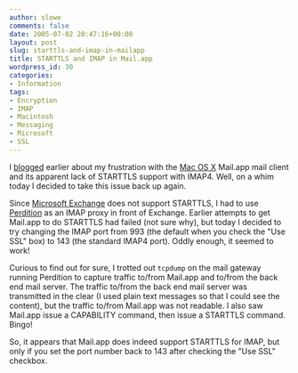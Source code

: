 ```yaml
---
author: slowe
comments: false
date: 2005-07-02 20:47:16+00:00
layout: post
slug: starttls-and-imap-in-mailapp
title: STARTTLS and IMAP in Mail.app
wordpress_id: 30
categories:
- Information
tags:
- Encryption
- IMAP
- Macintosh
- Messaging
- Microsoft
- SSL
---
```


I [blogged]({{site.url}}/2005/05/14/nonstandard-implementations/) earlier about my frustration with the [Mac OS X](http://www.apple.com/macosx/) Mail.app mail client and its apparent lack of STARTTLS support with IMAP4. Well, on a whim today I decided to take this issue back up again.

Since [Microsoft Exchange](http://www.microsoft.com/exchange/) does not support STARTTLS, I had to use [Perdition](http://www.vergenet.net/linux/perdition/) as an IMAP proxy in front of Exchange. Earlier attempts to get Mail.app to do STARTTLS had failed (not sure why), but today I decided to try changing the IMAP port from 993 (the default when you check the "Use SSL" box) to 143 (the standard IMAP4 port). Oddly enough, it seemed to work!

Curious to find out for sure, I trotted out `tcpdump` on the mail gateway running Perdition to capture traffic to/from Mail.app and to/from the back end mail server. The traffic to/from the back end mail server was transmitted in the clear (I used plain text messages so that I could see the content), but the traffic to/from Mail.app was not readable. I also saw Mail.app issue a CAPABILITY command, then issue a STARTTLS command. Bingo!

So, it appears that Mail.app does indeed support STARTTLS for IMAP, but only if you set the port number back to 143 after checking the "Use SSL" checkbox.
